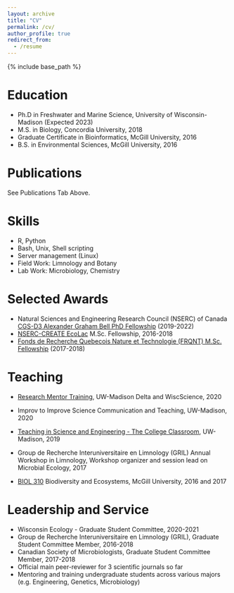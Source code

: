 ```yaml
---
layout: archive
title: "CV"
permalink: /cv/
author_profile: true
redirect_from:
  - /resume
---
```


{% include base_path %}

Education
======
* Ph.D in Freshwater and Marine Science, University of Wisconsin-Madison (Expected 2023)
* M.S. in Biology, Concordia University, 2018
* Graduate Certificate in Bioinformatics, McGill University, 2016
* B.S. in Environmental Sciences, McGill University, 2016

Publications
======
See Publications Tab Above.

Skills
======
* R, Python
* Bash, Unix, Shell scripting
* Server management (Linux)
* Field Work: Limnology and Botany
* Lab Work: Microbiology, Chemistry

Selected Awards
======
* Natural Sciences and Engineering Research Council (NSERC) of Canada [CGS-D3 Alexander Graham Bell PhD Fellowship](https://www.nserc-crsng.gc.ca/Students-Etudiants/PG-CS/CGSD-BESCD_eng.asp) (2019-2022)
* [NSERC-CREATE EcoLac](https://oraprdnt.uqtr.uquebec.ca/pls/public/gscw031?owa_no_site=4132) M.Sc. Fellowship, 2016-2018
* [Fonds de Recherche Quebecois Nature et Technologie (FRQNT) M.Sc. Fellowship](http://www.frqnt.gouv.qc.ca/en/bourses-et-subventions/consulter-les-programmes-remplir-une-demande/bourse/programs-of-scholarships-of-2supndsup-and-3suprdsup-cycles-pmx5tfyt1592833344678) (2017-2018)
  
Teaching
======
* [Research Mentor Training](https://wiscience.wisc.edu/mentor-training), UW-Madison Delta and WiscScience, 2020
* Improv to Improve Science Communication and Teaching, UW-Madison, 2020
* [Teaching in Science and Engineering - The College Classroom](https://delta.wisc.edu/2019/08/07/college-classroom/), UW-Madison, 2019

* Group de Recherche Interuniversitaire en Limnology (GRIL) Annual Workshop in Limnology, Workshop organizer and session lead on Microbial Ecology, 2017

* [BIOL 310](https://www.mcgill.ca/study/2017-2018/courses/biol-310) Biodiversity and Ecosystems, McGill University, 2016 and 2017

Leadership and Service
======
* Wisconsin Ecology - Graduate Student Committee, 2020-2021
* Group de Recherche Interuniversitaire en Limnology (GRIL), Graduate Student Committee Member, 2016-2018
* Canadian Society of Microbiologists, Graduate Student Committee Member, 2017-2018
* Official main peer-reviewer for 3 scientific journals so far
* Mentoring and training undergraduate students across various majors (e.g. Engineering, Genetics, Microbiology)
